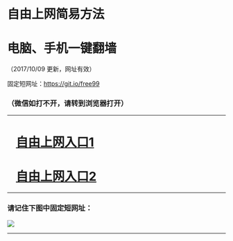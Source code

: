 ﻿# 自由上网简易方法

# 电脑、手机一键翻墙

（2017/10/09 更新，网址有效）

固定短网址：https://git.io/free99

### （微信如打不开，请转到浏览器打开）


***





# &nbsp;&nbsp; <a href="http://ft388017489.fwq-tz-1001.info/fwqtz01.html?t=100900121022 " target="_blank">自由上网入口1</a>
# &nbsp;&nbsp; <a href="http://ft2400123186.fwq-tz-1002.info/fwqtz02.html?t=100900114395 " target="_blank">自由上网入口2</a>
***

### 请记住下图中固定短网址：

<img src="https://s3-us-west-2.amazonaws.com/fwq-1001/yjfq-20170905okok.png" /> 


***


